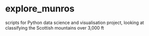 # explore_munros
scripts for Python data science and visualisation project, looking at classifying the Scottish mountains over 3,000 ft
